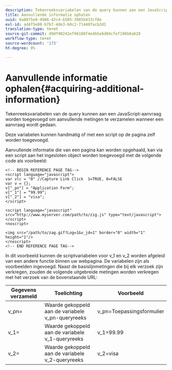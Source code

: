 ```yaml
---
description: Tekenreeksvariabelen van de query kunnen aan een JavaScript-aanvraag worden toegevoegd om aanvullende metingen te verzamelen wanneer een aanvraag wordt gedaan.
title: Aanvullende informatie ophalen
uuid: 0a8075e9-4986-42c4-b505-3985b433cf8e
exl-id: ad4f5e08-b7b7-4de3-b0c2-71440facb2d1
translation-type: tm+mt
source-git-commit: d9df90242ef96188f4e4b5e6d04cfef196b0a628
workflow-type: tm+mt
source-wordcount: '173'
ht-degree: 0%

---
```


# Aanvullende informatie ophalen{#acquiring-additional-information}

Tekenreeksvariabelen van de query kunnen aan een JavaScript-aanvraag worden toegevoegd om aanvullende metingen te verzamelen wanneer een aanvraag wordt gedaan.

Deze variabelen kunnen handmatig of met een script op de pagina zelf worden toegevoegd.

Aanvullende informatie die van een pagina kan worden opgehaald, kan via een script aan het ingesloten object worden toegevoegd met de volgende code als voorbeeld:

```
<!-- BEGIN REFERENCE PAGE TAG--> 
<script language="javascript"> 
var vlc = "0" //Capture Link Click  1=TRUE, 0=FALSE 
var v = {}; 
v["_pn"] = "Application Form"; 
v["_1"] = “99.99”; 
v["_2"] = "visa"; 
</script> 
 
<script language="javascript" src=”http://www.myserver.com/path/to/zig.js" type="text/javascript"></script> 
<noscript> 
 
<img src="/path/to/zag.gif?Log=1&v_jd=1" border="0" width="1" height="1"/> 
</noscript> 
<!-- END REFERENCE PAGE TAG-->
```

In dit voorbeeld kunnen de scriptvariabelen voor v_1 en v_2 worden afgeleid van een andere functie binnen uw webpagina. De variabelen zijn als voorbeelden ingevoegd. Naast de basislijnmetingen die bij elk verzoek zijn verkregen, zouden de volgende uitgebreide metingen worden verkregen met het verzoek van de bovenstaande URL:

| Gegevens verzameld | Toelichting | Voorbeeld |
|---|---|---|
| v_pn= | Waarde gekoppeld aan de variabele v_pn-queryreeks | v_pn=Toepassingsformulier |
| v_1= | Waarde gekoppeld aan de variabele v_1-queryreeks | v_1=99.99 |
| v_2= | Waarde gekoppeld aan de variabele v_2-queryreeks | v_2=visa |

